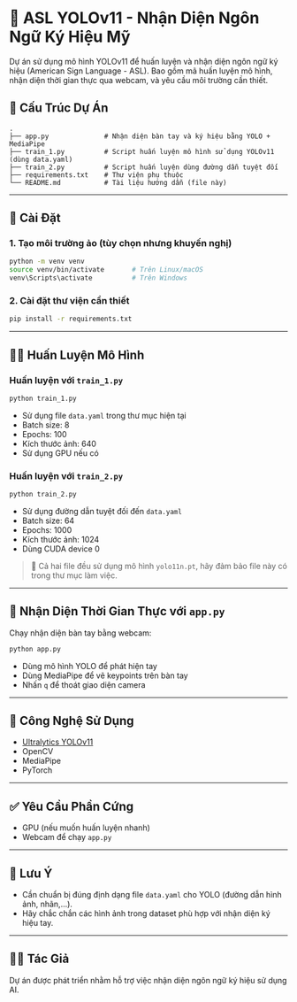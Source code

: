 
# 🧠 ASL YOLOv11 - Nhận Diện Ngôn Ngữ Ký Hiệu Mỹ

Dự án sử dụng mô hình YOLOv11 để huấn luyện và nhận diện ngôn ngữ ký hiệu (American Sign Language - ASL). Bao gồm mã huấn luyện mô hình, nhận diện thời gian thực qua webcam, và yêu cầu môi trường cần thiết.

## 📁 Cấu Trúc Dự Án

```
.
├── app.py              # Nhận diện bàn tay và ký hiệu bằng YOLO + MediaPipe
├── train_1.py          # Script huấn luyện mô hình sử dụng YOLOv11 (dùng data.yaml)
├── train_2.py          # Script huấn luyện dùng đường dẫn tuyệt đối
├── requirements.txt    # Thư viện phụ thuộc
└── README.md           # Tài liệu hướng dẫn (file này)
```

---

## 🚀 Cài Đặt

### 1. Tạo môi trường ảo (tùy chọn nhưng khuyến nghị)

```bash
python -m venv venv
source venv/bin/activate       # Trên Linux/macOS
venv\Scripts\activate          # Trên Windows
```

### 2. Cài đặt thư viện cần thiết

```bash
pip install -r requirements.txt
```

---

## 🏋️‍♂️ Huấn Luyện Mô Hình

### Huấn luyện với `train_1.py`

```bash
python train_1.py
```

- Sử dụng file `data.yaml` trong thư mục hiện tại
- Batch size: 8
- Epochs: 100
- Kích thước ảnh: 640
- Sử dụng GPU nếu có

### Huấn luyện với `train_2.py`

```bash
python train_2.py
```

- Sử dụng đường dẫn tuyệt đối đến `data.yaml`
- Batch size: 64
- Epochs: 1000
- Kích thước ảnh: 1024
- Dùng CUDA device 0

> 🔺 Cả hai file đều sử dụng mô hình `yolo11n.pt`, hãy đảm bảo file này có trong thư mục làm việc.

---

## 📡 Nhận Diện Thời Gian Thực với `app.py`

Chạy nhận diện bàn tay bằng webcam:

```bash
python app.py
```

- Dùng mô hình YOLO để phát hiện tay
- Dùng MediaPipe để vẽ keypoints trên bàn tay
- Nhấn `q` để thoát giao diện camera

---

## 🧠 Công Nghệ Sử Dụng

- [Ultralytics YOLOv11](https://github.com/ultralytics/ultralytics)
- OpenCV
- MediaPipe
- PyTorch

---

## ✅ Yêu Cầu Phần Cứng

- GPU (nếu muốn huấn luyện nhanh)
- Webcam để chạy `app.py`

---

## 📌 Lưu Ý

- Cần chuẩn bị đúng định dạng file `data.yaml` cho YOLO (đường dẫn hình ảnh, nhãn,...).
- Hãy chắc chắn các hình ảnh trong dataset phù hợp với nhận diện ký hiệu tay.

---

## 👨‍💻 Tác Giả

Dự án được phát triển nhằm hỗ trợ việc nhận diện ngôn ngữ ký hiệu sử dụng AI.
